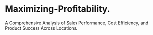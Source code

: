 # Maximizing-Profitability.
A Comprehensive Analysis of Sales Performance, Cost Efficiency, and Product Success Across Locations.
